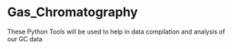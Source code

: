 # Gas_Chromatography
These Python Tools will be used to help in data compilation and analysis of our GC data
